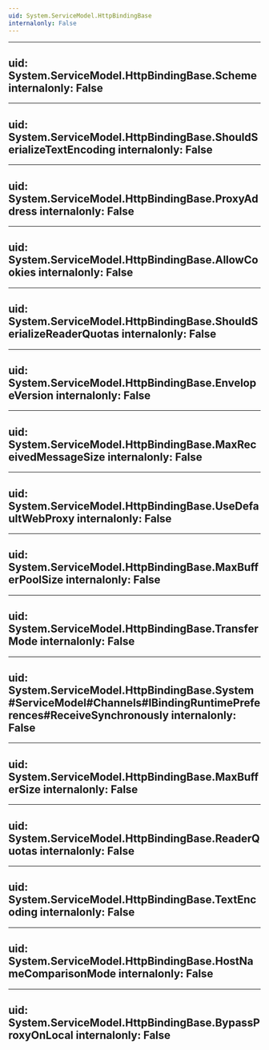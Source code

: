 ```yaml
---
uid: System.ServiceModel.HttpBindingBase
internalonly: False
---
```


---
uid: System.ServiceModel.HttpBindingBase.Scheme
internalonly: False
---

---
uid: System.ServiceModel.HttpBindingBase.ShouldSerializeTextEncoding
internalonly: False
---

---
uid: System.ServiceModel.HttpBindingBase.ProxyAddress
internalonly: False
---

---
uid: System.ServiceModel.HttpBindingBase.AllowCookies
internalonly: False
---

---
uid: System.ServiceModel.HttpBindingBase.ShouldSerializeReaderQuotas
internalonly: False
---

---
uid: System.ServiceModel.HttpBindingBase.EnvelopeVersion
internalonly: False
---

---
uid: System.ServiceModel.HttpBindingBase.MaxReceivedMessageSize
internalonly: False
---

---
uid: System.ServiceModel.HttpBindingBase.UseDefaultWebProxy
internalonly: False
---

---
uid: System.ServiceModel.HttpBindingBase.MaxBufferPoolSize
internalonly: False
---

---
uid: System.ServiceModel.HttpBindingBase.TransferMode
internalonly: False
---

---
uid: System.ServiceModel.HttpBindingBase.System#ServiceModel#Channels#IBindingRuntimePreferences#ReceiveSynchronously
internalonly: False
---

---
uid: System.ServiceModel.HttpBindingBase.MaxBufferSize
internalonly: False
---

---
uid: System.ServiceModel.HttpBindingBase.ReaderQuotas
internalonly: False
---

---
uid: System.ServiceModel.HttpBindingBase.TextEncoding
internalonly: False
---

---
uid: System.ServiceModel.HttpBindingBase.HostNameComparisonMode
internalonly: False
---

---
uid: System.ServiceModel.HttpBindingBase.BypassProxyOnLocal
internalonly: False
---
